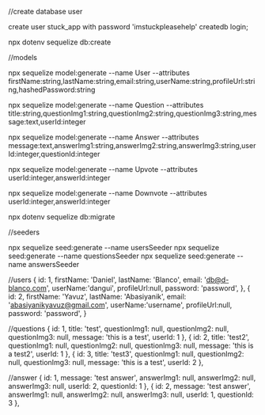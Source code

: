 //create database user


create user stuck_app with password 'imstuckpleasehelp' createdb login;


npx dotenv sequelize db:create

//models

npx sequelize model:generate --name User --attributes firstName:string,lastName:string,email:string,userName:string,profileUrl:string,hashedPassword:string

npx sequelize model:generate --name Question --attributes title:string,questionImg1:string,questionImg2:string,questionImg3:string,message:text,userId:integer

npx sequelize model:generate --name Answer --attributes message:text,answerImg1:string,answerImg2:string,answerImg3:string,userId:integer,questionId:integer

npx sequelize model:generate --name Upvote --attributes userId:integer,answerId:integer

npx sequelize model:generate --name Downvote --attributes userId:integer,answerId:integer

npx dotenv sequelize db:migrate

//seeders

npx sequelize seed:generate --name usersSeeder
npx sequelize seed:generate --name questionsSeeder
npx sequelize seed:generate --name answersSeeder

//users
{
  id: 1, firstName: 'Daniel', lastName: 'Blanco', email: 'db@d-blanco.com', userName:'dangui', profileUrl:null, password: 'password',
},
{
  id: 2, firstName: 'Yavuz', lastName: 'Abasiyanik', email: 'abasiyanikyavuz@gmail.com', userName:'username', profileUrl:null, password: 'password',
}

//questions
{
  id: 1, title: 'test', questionImg1: null, questionImg2: null, questionImg3: null, message: 'this is a test', userId: 1
},
{
  id: 2, title: 'test2', questionImg1: null, questionImg2: null, questionImg3: null, message: 'this is a test2', userId: 1
},
{
  id: 3, title: 'test3', questionImg1: null, questionImg2: null, questionImg3: null, message: 'this is a test', userId: 2
},


//answer
{
  id: 1, message: 'test answer', answerImg1: null, answerImg2: null, answerImg3: null, userId: 2, questionId: 1
},
{
  id: 2, message: 'test answer', answerImg1: null, answerImg2: null, answerImg3: null, userId: 1, questionId: 3
},

